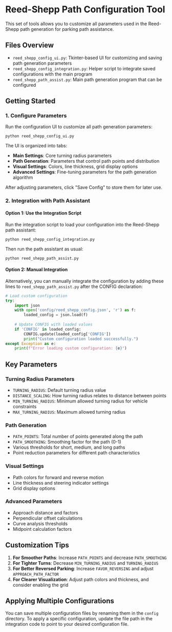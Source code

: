 # Reed-Shepp Path Configuration Tool

This set of tools allows you to customize all parameters used in the Reed-Shepp path generation for parking path assistance.

## Files Overview

- `reed_shepp_config_ui.py`: Tkinter-based UI for customizing and saving path generation parameters
- `reed_shepp_config_integration.py`: Helper script to integrate saved configurations with the main program
- `reed_shepp_path_assist.py`: Main path generation program that can be configured

## Getting Started

### 1. Configure Parameters

Run the configuration UI to customize all path generation parameters:

```
python reed_shepp_config_ui.py
```

The UI is organized into tabs:
- **Main Settings**: Core turning radius parameters
- **Path Generation**: Parameters that control path points and distribution 
- **Visual Settings**: Colors, line thickness, grid display options
- **Advanced Settings**: Fine-tuning parameters for the path generation algorithm

After adjusting parameters, click "Save Config" to store them for later use.

### 2. Integration with Path Assistant

#### Option 1: Use the Integration Script

Run the integration script to load your configuration into the Reed-Shepp path assistant:

```
python reed_shepp_config_integration.py
```

Then run the path assistant as usual:

```
python reed_shepp_path_assist.py
```

#### Option 2: Manual Integration

Alternatively, you can manually integrate the configuration by adding these lines to `reed_shepp_path_assist.py` after the CONFIG declaration:

```python
# Load custom configuration
try:
    import json
    with open('config/reed_shepp_config.json', 'r') as f:
        loaded_config = json.load(f)
        
    # Update CONFIG with loaded values
    if 'CONFIG' in loaded_config:
        CONFIG.update(loaded_config['CONFIG'])
        print("Custom configuration loaded successfully.")
except Exception as e:
    print(f"Error loading custom configuration: {e}")
```

## Key Parameters

### Turning Radius Parameters
- `TURNING_RADIUS`: Default turning radius value
- `DISTANCE_SCALING`: How turning radius relates to distance between points
- `MIN_TURNING_RADIUS`: Minimum allowed turning radius for vehicle constraints
- `MAX_TURNING_RADIUS`: Maximum allowed turning radius

### Path Generation
- `PATH_POINTS`: Total number of points generated along the path
- `PATH_SMOOTHING`: Smoothing factor for the path (0-1)
- Various thresholds for short, medium, and long paths
- Point reduction parameters for different path characteristics

### Visual Settings
- Path colors for forward and reverse motion
- Line thickness and steering indicator settings
- Grid display options

### Advanced Parameters
- Approach distance and factors
- Perpendicular offset calculations 
- Curve analysis thresholds
- Midpoint calculation factors

## Customization Tips

1. **For Smoother Paths**: Increase `PATH_POINTS` and decrease `PATH_SMOOTHING`
2. **For Tighter Turns**: Decrease `MIN_TURNING_RADIUS` and `TURNING_RADIUS`
3. **For Better Reversed Parking**: Increase `FAVOR_REVERSING` and adjust `APPROACH_PATH_FACTOR`
4. **For Clearer Visualization**: Adjust path colors and thickness, and consider enabling the grid

## Applying Multiple Configurations

You can save multiple configuration files by renaming them in the `config` directory. To apply a specific configuration, 
update the file path in the integration code to point to your desired configuration file. 